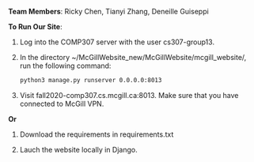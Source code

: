 __Team Members__: Ricky Chen, Tianyi Zhang, Deneille Guiseppi

__To Run Our Site__:

1. Log into the COMP307 server with the user cs307-group13.

2. In the directory ~/McGillWebsite_new/McGillWebsite/mcgill_website/, run the following command:

   ```bash
   python3 manage.py runserver 0.0.0.0:8013
   ```

3. Visit fall2020-comp307.cs.mcgill.ca:8013. Make sure that you have connected to McGill VPN.

__Or__

1. Download the requirements in requirements.txt

2. Lauch the website locally in Django.
